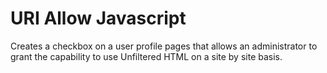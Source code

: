 # URI Allow Javascript

Creates a checkbox on a user profile pages that allows an administrator to grant the capability to use Unfiltered HTML on a site by site basis.

